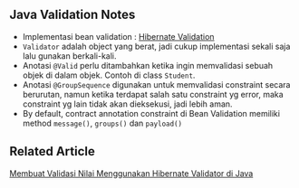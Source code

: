## Java Validation Notes

* Implementasi bean validation : [Hibernate Validation](https://hibernate.org/validator)
* `Validator` adalah object yang berat, jadi cukup implementasi sekali saja lalu gunakan berkali-kali.
* Anotasi `@Valid` perlu ditambahkan ketika ingin memvalidasi sebuah objek di dalam objek. Contoh di class `Student`.
* Anotasi `@GroupSequence` digunakan untuk memvalidasi constraint secara berurutan, namun ketika terdapat salah satu constraint yg error, maka constraint yg lain tidak akan dieksekusi, jadi lebih aman.
* By default, contract annotation constraint di Bean Validation memiliki method `message()`, `groups()` dan `payload()`

## Related Article
[Membuat Validasi Nilai Menggunakan Hibernate Validator di Java](https://ichwansholihin.medium.com/membuat-validasi-nilai-menggunakan-hibernate-validator-di-java-87b2f39e1b5e)
